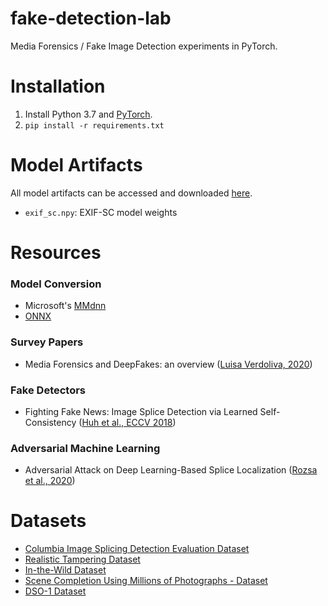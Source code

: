 # fake-detection-lab
Media Forensics / Fake Image Detection experiments in PyTorch.

# Installation
1. Install Python 3.7 and [PyTorch](https://pytorch.org/).
2. ```pip install -r requirements.txt```

# Model Artifacts
All model artifacts can be accessed and downloaded [here](https://drive.google.com/drive/folders/1Qm1WUUithm0dE1qnJXGfoCbMG37jq3mW?usp=sharing).
- `exif_sc.npy`: EXIF-SC model weights

# Resources
### Model Conversion
- Microsoft's [MMdnn](https://github.com/microsoft/MMdnn)
- [ONNX](https://github.com/onnx/onnx)

### Survey Papers
- Media Forensics and DeepFakes: an overview ([Luisa Verdoliva, 2020](https://arxiv.org/abs/2001.06564))

### Fake Detectors
- Fighting Fake News: Image Splice Detection via Learned Self-Consistency ([Huh et al., ECCV 2018](https://minyoungg.github.io/selfconsistency/))

### Adversarial Machine Learning
- Adversarial Attack on Deep Learning-Based Splice Localization ([Rozsa et al., 2020](https://arxiv.org/abs/2004.08443))

# Datasets
- [Columbia Image Splicing Detection Evaluation Dataset](https://www.ee.columbia.edu/ln/dvmm/downloads/authsplcuncmp/)
- [Realistic Tampering Dataset](http://pkorus.pl/downloads/dataset-realistic-tampering)
- [In-the-Wild Dataset](https://minyoungg.github.io/selfconsistency/)
- [Scene Completion Using Millions of Photographs - Dataset](http://graphics.cs.cmu.edu/projects/scene-completion/)
- [DSO-1 Dataset](https://recodbr.wordpress.com/code-n-data/#dso1_dsi1)
